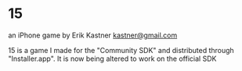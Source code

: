 15
==

an iPhone game by Erik Kastner <kastner@gmail.com>

15 is a game I made for the "Community SDK" and distributed through "Installer.app". It is now being altered to work on the official SDK
